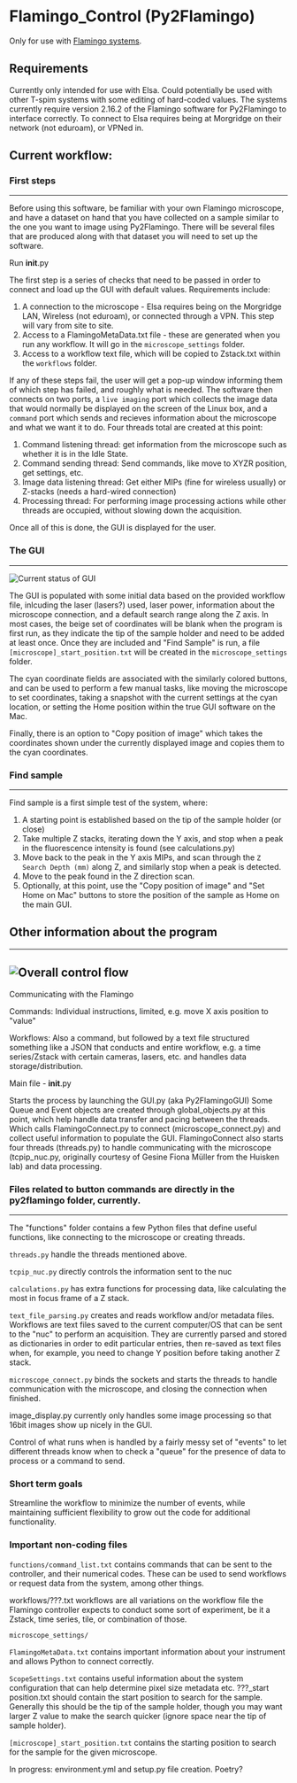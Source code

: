 # Flamingo_Control (Py2Flamingo)

Only for use with [Flamingo systems](https://huiskenlab.com/resources/).

## Requirements
Currently only intended for use with Elsa. Could potentially be used with other T-spim systems with some editing of hard-coded values. The systems currently require version 2.16.2 of the Flamingo software for Py2Flamingo to interface correctly.
To connect to Elsa requires being at Morgridge on their network (not eduroam), or VPNed in.

## Current workflow:

### First steps
-------------------

Before using this software, be familiar with your own Flamingo microscope, and have a dataset on hand that you have collected on a sample similar to the one you want to image using Py2Flamingo. There will be several files that are produced along with that dataset you will need to set up the software.

Run __init__.py

The first step is a series of checks that need to be passed in order to connect and load up the GUI with default values. Requirements include:
1. A connection to the microscope - Elsa requires being on the Morgridge LAN, Wireless (not eduroam), or connected through a VPN. This step will vary from site to site.
2. Access to a FlamingoMetaData.txt file - these are generated when you run any workflow. It will go in the `microscope_settings` folder.
3. Access to a workflow text file, which will be copied to Zstack.txt within the `workflows` folder.

If any of these steps fail, the user will get a pop-up window informing them of which step has failed, and roughly what is needed. The software then connects on two ports, a `live imaging` port which collects the image data that would normally be displayed on the screen of the Linux box, and a `command` port which sends and recieves information about the microscope and what we want it to do. Four threads total are created at this point:
1. Command listening thread: get information from the microscope such as whether it is in the Idle State.
2. Command sending thread: Send commands, like move to XYZR position, get settings, etc.
3. Image data listening thread: Get either MIPs (fine for wireless usually) or Z-stacks (needs a hard-wired connection)
4. Processing thread: For performing image processing actions while other threads are occupied, without slowing down the acquisition.

Once all of this is done, the GUI is displayed for the user.

### The GUI
-----------

![Current status of GUI](https://github.com/uw-loci/Flamingo_Control/blob/main/images/GUI.png?raw=true)

The GUI is populated with some initial data based on the provided workflow file, inlcuding the laser (lasers?) used, laser power, information about the microscope connection, and a default search range along the Z axis. In most cases, the beige set of coordinates will be blank when the program is first run, as they indicate the tip of the sample holder and need to be added at least once. Once they are included and "Find Sample" is run, a file `[microscope]_start_position.txt` will be created in the `microscope_settings` folder.

The cyan coordinate fields are associated with the similarly colored buttons, and can be used to perform a few manual tasks, like moving the microscope to set coordinates, taking a snapshot with the current settings at the cyan location, or setting the Home position within the true GUI software on the Mac. 

Finally, there is an option to "Copy position of image" which takes the coordinates shown under the currently displayed image and copies them to the cyan coordinates.

### Find sample
------------

Find sample is a first simple test of the system, where:
1. A starting point is established based on the tip of the sample holder (or close)
2. Take multiple Z stacks, iterating down the Y axis, and stop when a peak in the fluorescence intensity is found (see calculations.py)
3. Move back to the peak in the Y axis MIPs, and scan through the `Z Search Depth (mm)` along Z, and similarly stop when a peak is detected.
4. Move to the peak found in the Z direction scan.
5. Optionally, at this point, use the "Copy position of image" and "Set Home on Mac" buttons to store the position of the sample as Home on the main GUI.




## Other information about the program
----------------------

 ![Overall control flow](https://github.com/uw-loci/Flamingo_Control/blob/main/images/workflow.PNG?raw=true)
-------------------

 Communicating with the Flamingo  
 
 Commands: Individual instructions, limited, e.g. move X axis position to "value"

 Workflows: Also a command, but followed by a text file structured something like a JSON that conducts and entire workflow, e.g. a time series/Zstack with certain cameras, lasers, etc. and handles data storage/distribution.

Main file - __init__.py  

Starts the process by launching the GUI.py (aka Py2FlamingoGUI)
Some Queue and Event objects are created through global_objects.py at this point, which help handle data transfer and pacing between the threads.
Which calls FlamingoConnect.py to connect (microscope_connect.py) and collect useful information to populate the GUI. FlamingoConnect also starts four threads (threads.py) to handle communicating with the microscope (tcpip_nuc.py, originally courtesy of Gesine Fiona Müller from the Huisken lab) and data processing.

### **Files related to button commands are directly in the py2flamingo folder, currently.**
-------------------

The "functions" folder contains a few Python files that define useful functions, like connecting to the microscope or creating threads.

`threads.py` handle the threads mentioned above.

`tcpip_nuc.py` directly controls the information sent to the nuc

`calculations.py` has extra functions for processing data, like calculating the most in focus frame of a Z stack.

`text_file_parsing.py` creates and reads workflow and/or metadata files. Workflows are text files saved to the current computer/OS that can be sent to the "nuc" to perform an acquisition.
They are currently parsed and stored as dictionaries in order to edit particular entries, then re-saved as text files when, for example, you need to change Y position before taking another Z stack.

`microscope_connect.py` binds the sockets and starts the threads to handle communication with the microscope, and closing the connection when finished.

image_display.py currently only handles some image processing so that 16bit images show up nicely in the GUI.

Control of what runs when is handled by a fairly messy set of "events" to let different threads know when to check a "queue" for the presence of data to process or a command to send. 

### **Short term goals**
Streamline the workflow to minimize the number of events, while maintaining sufficient flexibility to grow out the code for additional functionality.

### **Important non-coding files**
`functions/command_list.txt` contains commands that can be sent to the controller, and their numerical codes. These can be used to send workflows or request data from the system, among other things.

workflows/???.txt workflows are all variations on the workflow file the Flamingo controller expects to conduct some sort of experiment, be it a Zstack, time series, tile, or combination of those.

`microscope_settings/`

`FlamingoMetaData.txt` contains important information about your instrument and allows Python to connect correctly.  

`ScopeSettings.txt` contains useful information about the system configuration that can help determine pixel size metadata etc.
???_start position.txt should contain the start position to search for the sample. Generally this should be the tip of the sample holder, though you may want larger Z value to make the search quicker (ignore space near the tip of sample holder).  

`[microscope]_start_position.txt` contains the starting position to search for the sample for the given microscope.


In progress: environment.yml and setup.py file creation. Poetry?